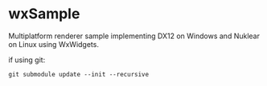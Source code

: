 # wxSample

Multiplatform renderer sample implementing DX12 on Windows and Nuklear on Linux using WxWidgets.

if using git:

```console
git submodule update --init --recursive
```